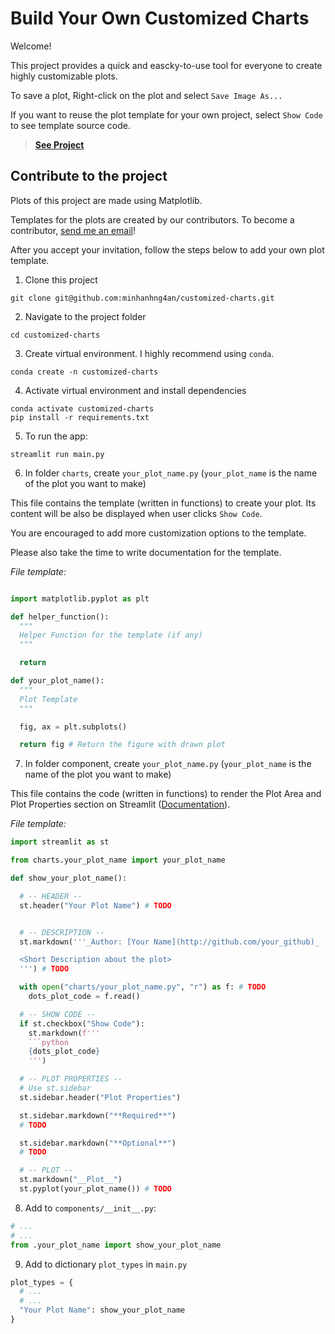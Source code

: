 # Build Your Own Customized Charts

Welcome!

This project provides a quick and eascky-to-use tool for everyone to create highly customizable plots.

To save a plot, Right-click on the plot and select `Save Image As...`

If you want to reuse the plot template for your own project, select `Show Code` to see template source code.

> **[See Project](https://share.streamlit.io/minhanhng4an/customized-charts/main/main.py)**

## Contribute to the project

Plots of this project are made using Matplotlib.

Templates for the plots are created by our contributors. To become a contributor, [send me an email](mailto:anhminhnguyen.ds@gmail.com)!

After you accept your invitation, follow the steps below to add your own plot template.

1. Clone this project

```
git clone git@github.com:minhanhng4an/customized-charts.git
```

2. Navigate to the project folder

```
cd customized-charts
```

3. Create virtual environment. I highly recommend using `conda`.

```
conda create -n customized-charts
```

4. Activate virtual environment and install dependencies

```
conda activate customized-charts
pip install -r requirements.txt
```

5. To run the app:

```
streamlit run main.py
```

6. In folder `charts`, create `your_plot_name.py` (`your_plot_name` is the name of the plot you want to make)

This file contains the template (written in functions) to create your plot. Its content will be also be displayed when user clicks `Show Code`.

You are encouraged to add more customization options to the template.

Please also take the time to write documentation for the template.

_File template:_

```python

import matplotlib.pyplot as plt

def helper_function():
  """
  Helper Function for the template (if any)
  """

  return

def your_plot_name():
  """
  Plot Template
  """

  fig, ax = plt.subplots()

  return fig # Return the figure with drawn plot

```

7. In folder component, create `your_plot_name.py` (`your_plot_name` is the name of the plot you want to make)

This file contains the code (written in functions) to render the Plot Area and Plot Properties section on Streamlit ([Documentation](https://docs.streamlit.io/en/stable/api.html)).

_File template:_

````python
import streamlit as st

from charts.your_plot_name import your_plot_name

def show_your_plot_name():

  # -- HEADER --
  st.header("Your Plot Name") # TODO


  # -- DESCRIPTION --
  st.markdown('''_Author: [Your Name](http://github.com/your_github)_

  <Short Description about the plot>
  ''') # TODO

  with open("charts/your_plot_name.py", "r") as f: # TODO
    dots_plot_code = f.read()

  # -- SHOW CODE --
  if st.checkbox("Show Code"):
    st.markdown(f'''
    ```python
    {dots_plot_code}
    ''')

  # -- PLOT PROPERTIES --
  # Use st.sidebar
  st.sidebar.header("Plot Properties")

  st.sidebar.markdown("**Required**")
  # TODO

  st.sidebar.markdown("**Optional**")
  # TODO

  # -- PLOT --
  st.markdown("__Plot__")
  st.pyplot(your_plot_name()) # TODO

````

8. Add to `components/__init__.py`:

```python
# ...
# ...
from .your_plot_name import show_your_plot_name
```

9. Add to dictionary `plot_types` in `main.py`

```python
plot_types = {
  # ...
  # ...
  "Your Plot Name": show_your_plot_name
}
```
